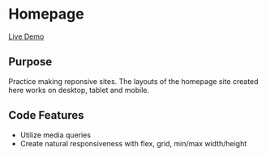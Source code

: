 # Homepage

[Live Demo](https://strallia.github.io/homepage/)

## Purpose

Practice making reponsive sites. The layouts of the homepage site created here works on desktop, tablet and mobile.

## Code Features

- Utilize media queries
- Create natural responsiveness with flex, grid, min/max width/height
